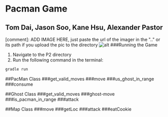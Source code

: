 # Pacman Game
## Tom Dai, Jason Soo, Kane Hsu, Alexander Pastor
[comment]: ADD IMAGE HERE, just paste the url of the imager in the ".." or its path if you upload the pic to the directory
![alt](..)
###Running the Game
1. Navigate to the P2 directory
2. Run the following command in the terminal:
```java
gradle run
```
##PacMan Class
###get_valid_moves
###move
###us_ghost_in_range
###consume

##Ghost Class
###get_valid_moves
###ghost-move
###is_pacman_in_range
###attack

##Map Class
###move
###getLoc
###attack
###eatCookie
